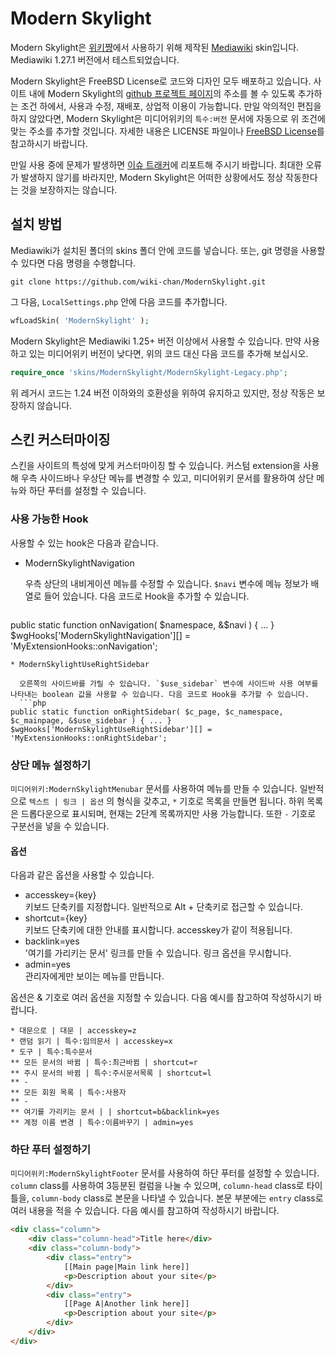 # Modern Skylight
Modern Skylight은 [위키쨩](http://wiki-chan.net)에서 사용하기 위해 제작된 [Mediawiki](http://mediawiki.org/) skin입니다. Mediawiki 1.27.1 버전에서 테스트되었습니다.

Modern Skylight은 FreeBSD License로 코드와 디자인 모두 배포하고 있습니다. 사이트 내에 Modern Skylight의 [github 프로젝트 페이지](http://wiki-chan.github.io/ModernSkylight/)의 주소를 볼 수 있도록 추가하는 조건 하에서, 사용과 수정, 재배포, 상업적 이용이 가능합니다. 만일 악의적인 편집을 하지 않았다면, Modern Skylight은 미디어위키의 `특수:버전` 문서에 자동으로 위 조건에 맞는 주소를 추가할 것입니다. 자세한 내용은 LICENSE 파일이나 [FreeBSD License](http://www.freebsd.org/copyright/freebsd-doc-license.html)를 참고하시기 바랍니다.

만일 사용 중에 문제가 발생하면 [이슈 트래커](https://github.com/wiki-chan/ModernSkylight/issues)에 리포트해 주시기 바랍니다. 최대한 오류가 발생하지 않기를 바라지만, Modern Skylight은 어떠한 상황에서도 정상 작동한다는 것을 보장하지는 않습니다.

## 설치 방법
Mediawiki가 설치된 폴더의 skins 폴더 안에 코드를 넣습니다. 또는, git 명령을 사용할 수 있다면 다음 명령을 수행합니다.

```
git clone https://github.com/wiki-chan/ModernSkylight.git
```

그 다음, `LocalSettings.php` 안에 다음 코드를 추가합니다.

```php
wfLoadSkin( 'ModernSkylight' );
```

Modern Skylight은 Mediawiki 1.25+ 버전 이상에서 사용할 수 있습니다. 만약 사용하고 있는 미디어위키 버전이 낮다면, 위의 코드 대신 다음 코드를 추가해 보십시오.

```php
require_once 'skins/ModernSkylight/ModernSkylight-Legacy.php';
```

위 레거시 코드는 1.24 버전 이하와의 호환성을 위하여 유지하고 있지만, 정상 작동은 보장하지 않습니다.

## 스킨 커스터마이징
스킨을 사이트의 특성에 맞게 커스터마이징 할 수 있습니다. 커스텀 extension을 사용해 우측 사이드바나 우상단 메뉴를 변경할 수 있고, 미디어위키 문서를 활용하여 상단 메뉴와 하단 푸터를 설정할 수 있습니다.

### 사용 가능한 Hook
사용할 수 있는 hook은 다음과 같습니다.
* ModernSkylightNavigation

  우측 상단의 내비게이션 메뉴를 수정할 수 있습니다. `$navi` 변수에 메뉴 정보가 배열로 들어 있습니다. 다음 코드로 Hook을 추가할 수 있습니다.
  ```php
public static function onNavigation( $namespace, &$navi ) { ... }
$wgHooks['ModernSkylightNavigation'][] = 'MyExtensionHooks::onNavigation';
```
* ModernSkylightUseRightSidebar

  오른쪽의 사이드바를 가릴 수 있습니다. `$use_sidebar` 변수에 사이드바 사용 여부를 나타내는 boolean 값을 사용할 수 있습니다. 다음 코드로 Hook을 추가할 수 있습니다.
  ```php
public static function onRightSidebar( $c_page, $c_namespace, $c_mainpage, &$use_sidebar ) { ... }
$wgHooks['ModernSkylightUseRightSidebar'][] = 'MyExtensionHooks::onRightSidebar';
```

### 상단 메뉴 설정하기
`미디어위키:ModernSkylightMenubar` 문서를 사용하여 메뉴를 만들 수 있습니다. 일반적으로 `텍스트 | 링크 | 옵션` 의 형식을 갖추고, `*` 기호로 목록을 만들면 됩니다. 하위 목록은 드롭다운으로 표시되며, 현재는 2단계 목록까지만 사용 가능합니다. 또한 `-` 기호로 구분선을 넣을 수 있습니다.

#### 옵션
다음과 같은 옵션을 사용할 수 있습니다.
* accesskey={key}<br>
  키보드 단축키를 지정합니다. 일반적으로 Alt + 단축키로 접근할 수 있습니다.
* shortcut={key}<br>
  키보드 단축키에 대한 안내를 표시합니다. accesskey가 같이 적용됩니다.
* backlink=yes<br>
  '여기를 가리키는 문서' 링크를 만들 수 있습니다. 링크 옵션을 무시합니다.
* admin=yes<br>
  관리자에게만 보이는 메뉴를 만듭니다.

옵션은 & 기호로 여러 옵션을 지정할 수 있습니다.
다음 예시를 참고하여 작성하시기 바랍니다.
```
* 대문으로 | 대문 | accesskey=z
* 랜덤 읽기 | 특수:임의문서 | accesskey=x
* 도구 | 특수:특수문서
** 모든 문서의 바뀜 | 특수:최근바뀜 | shortcut=r
** 주시 문서의 바뀜 | 특수:주시문서목록 | shortcut=l
** -
** 모든 회원 목록 | 특수:사용자
** -
** 여기를 가리키는 문서 | | shortcut=b&backlink=yes
** 계정 이름 변경 | 특수:이름바꾸기 | admin=yes
```

### 하단 푸터 설정하기
`미디어위키:ModernSkylightFooter` 문서를 사용하여 하단 푸터를 설정할 수 있습니다.  `column` class를 사용하여 3등분된 컬럼을 나눌 수 있으며, `column-head` class로 타이틀을, `column-body` class로 본문을 나타낼 수 있습니다. 본문 부분에는 `entry` class로 여러 내용을 적을 수 있습니다. 다음 예시를 참고하여 작성하시기 바랍니다.
```html
<div class="column">
	<div class="column-head">Title here</div>
	<div class="column-body">
		<div class="entry">
			[[Main page|Main link here]]
			<p>Description about your site</p>
		</div>
		<div class="entry">
			[[Page A|Another link here]]
			<p>Description about your site</p>
		</div>
	</div>
</div>
```

